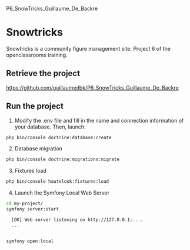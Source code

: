 P6_SnowTricks_Guillaume_De_Backre
# Snowtricks

Snowtricks is a community figure management site. Project 6 of the openclassrooms training.

## Retrieve the project

https://github.com/guillaumedbk/P6_SnowTricks_Guillaume_De_Backre

## Run the project
1. Modify the .env file and fill in the name and connection information of your database. Then, launch:
```bash
php bin/console doctrine:database:create
```
2. Database migration
```bash
php bin/console doctrine:migrations:migrate
```
3. Fixtures load
```bash
php bin/console hautelook:fixtures:load
```
4. Launch the Symfony Local Web Server
```bash
cd my-project/
symfony server:start

  [OK] Web server listening on http://127.0.0.1:....
  ...


symfony open:local
```
